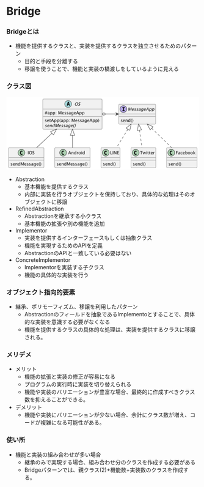 # Bridge

### Bridgeとは
- 機能を提供するクラスと、実装を提供するクラスを独立させるためのパターン
  - 目的と手段を分離する
  - 移譲を使うことで、機能と実装の橋渡しをしているように見える

### クラス図
![クラス図](./%E3%82%AF%E3%83%A9%E3%82%B9%E5%9B%B3.png)

- Abstraction
  - 基本機能を提供するクラス
  - 内部に実装を行うオブジェクトを保持しており、具体的な処理はそのオブジェクトに移譲
- RefinedAbstraction
  - Abstractionを継承する小クラス
  - 基本機能の拡張や別の機能を追加
- Implementor
  - 実装を提供するインターフェースもしくは抽象クラス
  - 機能を実現するためのAPIを定義
  - AbstractionのAPIと一致している必要はない
- ConcreteImplementor
  - Implementorを実装する子クラス
  - 機能の具体的な実装を行う

### オブジェクト指向的要素
- 継承、ポリモーフィズム、移譲を利用したパターン
  - Abstractionのフィールドを抽象であるImplementoとすることで、具体的な実装を意識する必要がなくなる
  - 機能を提供するクラスの具体的な処理は、実装を提供するクラスに移譲される。

### メリデメ
- メリット
  - 機能の拡張と実装の修正が容易になる
  - プログラムの実行時に実装を切り替えられる
  - 機能や実装のバリエーションが豊富な場合、最終的に作成すべきクラス数を抑えることができる。
- デメリット
  - 機能や実装にバリエーションが少ない場合、余計にクラス数が増え、コードが複雑になる可能性がある。

### 使い所
- 機能と実装の組み合わせが多い場合
  - 継承のみで実現する場合、組み合わせ分のクラスを作成する必要がある
  - Bridgeパターンでは、親クラス(2)+機能数+実装数のクラスを作成する。